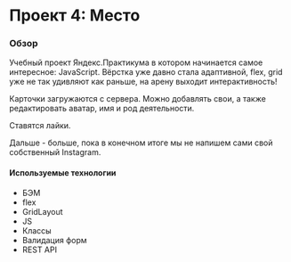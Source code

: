# Проект 4: Место


### Обзор

Учебный проект Яндекс.Практикума в котором начинается самое интересное: JavaScript.
Вёрстка уже давно стала адаптивной, flex, grid уже не так удивляют как раньше, на арену выходит интерактивность!

Карточки загружаются с сервера. Можно добавлять свои, а также редактировать аватар, имя и род деятельности.

Ставятся лайки.

 Дальше - больше, пока в конечном итоге мы не напишем сами свой собственный Instagram.

#### Используемые технологии
- БЭМ
- flex
- GridLayout
- JS
- Классы
- Валидация форм
- REST API


